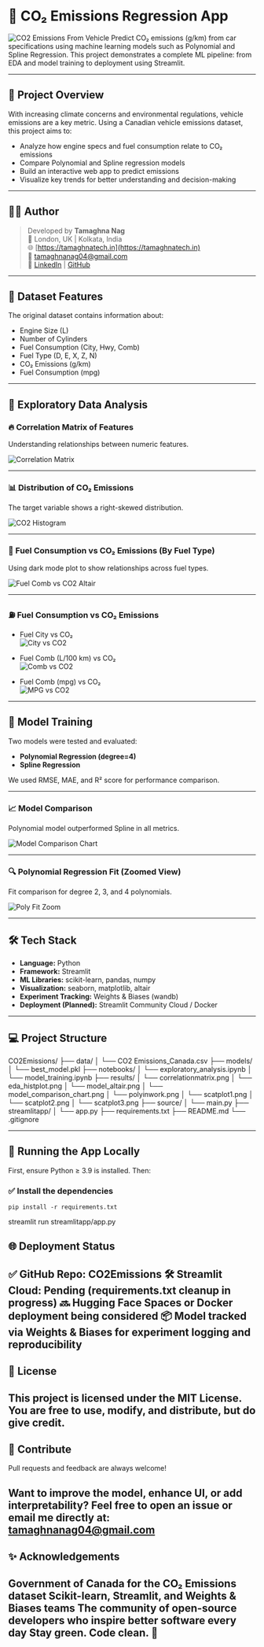 # 🚗 CO₂ Emissions Regression App
![CO2 Emissions From Vehicle](CEF.jpg)
Predict CO₂ emissions (g/km) from car specifications using machine learning models such as Polynomial and Spline Regression. This project demonstrates a complete ML pipeline: from EDA and model training to deployment using Streamlit.

---

## 📌 Project Overview

With increasing climate concerns and environmental regulations, vehicle emissions are a key metric. Using a Canadian vehicle emissions dataset, this project aims to:

- Analyze how engine specs and fuel consumption relate to CO₂ emissions
- Compare Polynomial and Spline regression models
- Build an interactive web app to predict emissions
- Visualize key trends for better understanding and decision-making

---

## 👨‍💻 Author

> Developed by **Tamaghna Nag**  
> 📍 London, UK | Kolkata, India  
> 🌐 [https://tamaghnatech.in](https://tamaghnatech.in)  
> 📧 tamaghnanag04@gmail.com  
> 🔗 [LinkedIn](https://www.linkedin.com/in/tamaghna99/) | [GitHub](https://github.com/Tamaghnatech)

---

## 🧠 Dataset Features

The original dataset contains information about:

- Engine Size (L)
- Number of Cylinders
- Fuel Consumption (City, Hwy, Comb)
- Fuel Type (D, E, X, Z, N)
- CO₂ Emissions (g/km)
- Fuel Consumption (mpg)

---

## 🔎 Exploratory Data Analysis

### 🔥 Correlation Matrix of Features

Understanding relationships between numeric features.

![Correlation Matrix](correlationmatrix.png)

---

### 📊 Distribution of CO₂ Emissions

The target variable shows a right-skewed distribution.

![CO2 Histogram](eda_histplot.png)

---

### 🧯 Fuel Consumption vs CO₂ Emissions (By Fuel Type)

Using dark mode plot to show relationships across fuel types.

![Fuel Comb vs CO2 Altair](model_altair.png)

---

### ⛽ Fuel Consumption vs CO₂ Emissions

- Fuel City vs CO₂  
  ![City vs CO2](scatplot1.png)

- Fuel Comb (L/100 km) vs CO₂  
  ![Comb vs CO2](scatplot2.png)

- Fuel Comb (mpg) vs CO₂  
  ![MPG vs CO2](scatplot3.png)

---

## 🧪 Model Training

Two models were tested and evaluated:

- **Polynomial Regression (degree=4)**
- **Spline Regression**

We used RMSE, MAE, and R² score for performance comparison.

---

### 📈 Model Comparison

Polynomial model outperformed Spline in all metrics.

![Model Comparison Chart](model_comparison_chart.png)

---

### 🔍 Polynomial Regression Fit (Zoomed View)

Fit comparison for degree 2, 3, and 4 polynomials.

![Poly Fit Zoom](polyinwork.png)

---

## 🛠️ Tech Stack

- **Language:** Python
- **Framework:** Streamlit
- **ML Libraries:** scikit-learn, pandas, numpy
- **Visualization:** seaborn, matplotlib, altair
- **Experiment Tracking:** Weights & Biases (wandb)
- **Deployment (Planned):** Streamlit Community Cloud / Docker

---

## 💻 Project Structure
CO2Emissions/
├── data/
│ └── CO2 Emissions_Canada.csv
├── models/
│ └── best_model.pkl
├── notebooks/
│ └── exploratory_analysis.ipynb
│ └── model_training.ipynb
├── results/
│ └── correlationmatrix.png
│ └── eda_histplot.png
│ └── model_altair.png
│ └── model_comparison_chart.png
│ └── polyinwork.png
│ └── scatplot1.png
│ └── scatplot2.png
│ └── scatplot3.png
├── source/
│ └── main.py
├── streamlitapp/
│ └── app.py
├── requirements.txt
├── README.md
└── .gitignore


---

## 🚀 Running the App Locally

First, ensure Python ≥ 3.9 is installed. Then:

### ✅ Install the dependencies

```
pip install -r requirements.txt
```
streamlit run streamlitapp/app.py

🌐 Deployment Status
---
✅ GitHub Repo: CO2Emissions
🛠️ Streamlit Cloud: Pending (requirements.txt cleanup in progress)
🔜 Hugging Face Spaces or Docker deployment being considered
📦 Model tracked via Weights & Biases for experiment logging and reproducibility
---
🧾 License
---
This project is licensed under the MIT License.
You are free to use, modify, and distribute, but do give credit.
---
🤝 Contribute
---
Pull requests and feedback are always welcome!

Want to improve the model, enhance UI, or add interpretability?
Feel free to open an issue or email me directly at: tamaghnanag04@gmail.com
---
✨ Acknowledgements
---
Government of Canada for the CO₂ Emissions dataset
Scikit-learn, Streamlit, and Weights & Biases teams
The community of open-source developers who inspire better software every day
Stay green. Code clean. 🌱
---

